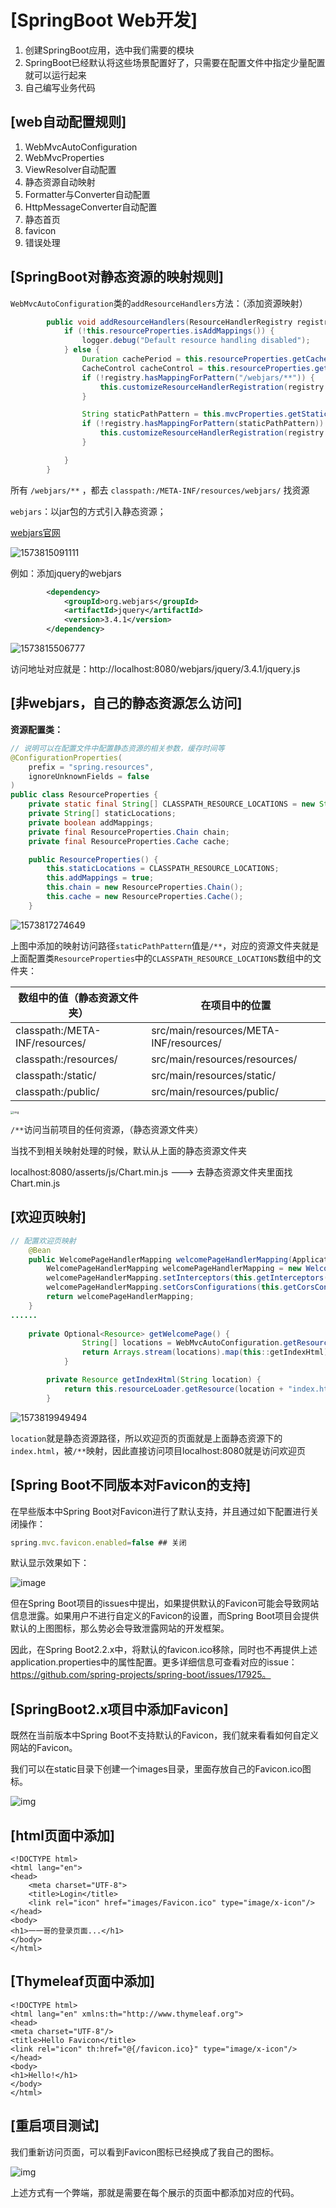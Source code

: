 # [SpringBoot Web开发]

1. 创建SpringBoot应用，选中我们需要的模块
2. SpringBoot已经默认将这些场景配置好了，只需要在配置文件中指定少量配置就可以运行起来
3. 自己编写业务代码

## [web自动配置规则]

1. WebMvcAutoConfiguration
2. WebMvcProperties
3. ViewResolver自动配置
4. 静态资源自动映射
5. Formatter与Converter自动配置
6. HttpMessageConverter自动配置
7. 静态首页
8. favicon
9. 错误处理

## [SpringBoot对静态资源的映射规则]

`WebMvcAutoConfiguration`类的`addResourceHandlers`方法：（添加资源映射）

```java
        public void addResourceHandlers(ResourceHandlerRegistry registry) {
            if (!this.resourceProperties.isAddMappings()) {
                logger.debug("Default resource handling disabled");
            } else {
                Duration cachePeriod = this.resourceProperties.getCache().getPeriod();
                CacheControl cacheControl = this.resourceProperties.getCache().getCachecontrol().toHttpCacheControl();
                if (!registry.hasMappingForPattern("/webjars/**")) {
                    this.customizeResourceHandlerRegistration(registry.addResourceHandler(new String[]{"/webjars/**"}).addResourceLocations(new String[]{"classpath:/META-INF/resources/webjars/"}).setCachePeriod(this.getSeconds(cachePeriod)).setCacheControl(cacheControl));
                }

                String staticPathPattern = this.mvcProperties.getStaticPathPattern();
                if (!registry.hasMappingForPattern(staticPathPattern)) {
                    this.customizeResourceHandlerRegistration(registry.addResourceHandler(new String[]{staticPathPattern}).addResourceLocations(WebMvcAutoConfiguration.getResourceLocations(this.resourceProperties.getStaticLocations())).setCachePeriod(this.getSeconds(cachePeriod)).setCacheControl(cacheControl));
                }

            }
        }
```

所有 `/webjars/**` ，都去 `classpath:/META-INF/resources/webjars/` 找资源

`webjars`：以jar包的方式引入静态资源；

[webjars官网](https://www.webjars.org/)

![1573815091111](Web开发.assets/1573815091111.png)

例如：添加jquery的webjars

```xml
        <dependency>
            <groupId>org.webjars</groupId>
            <artifactId>jquery</artifactId>
            <version>3.4.1</version>
        </dependency>
```

![1573815506777](Web开发.assets/1573815506777.png)

访问地址对应就是：http://localhost:8080/webjars/jquery/3.4.1/jquery.js

## [非webjars，自己的静态资源怎么访问]

**资源配置类：**

```java
// 说明可以在配置文件中配置静态资源的相关参数，缓存时间等
@ConfigurationProperties(    
    prefix = "spring.resources",
    ignoreUnknownFields = false
)
public class ResourceProperties {
    private static final String[] CLASSPATH_RESOURCE_LOCATIONS = new String[]{"classpath:/META-INF/resources/", "classpath:/resources/", "classpath:/static/", "classpath:/public/"};
    private String[] staticLocations;
    private boolean addMappings;
    private final ResourceProperties.Chain chain;
    private final ResourceProperties.Cache cache;

    public ResourceProperties() {
        this.staticLocations = CLASSPATH_RESOURCE_LOCATIONS;
        this.addMappings = true;
        this.chain = new ResourceProperties.Chain();
        this.cache = new ResourceProperties.Cache();
    }
```

![1573817274649](Web开发.assets/1573817274649.png)

上图中添加的映射访问路径`staticPathPattern`值是`/**`，对应的资源文件夹就是上面配置类`ResourceProperties`中的`CLASSPATH_RESOURCE_LOCATIONS`数组中的文件夹：

| 数组中的值（静态资源文件夹）   | 在项目中的位置                         |
| ------------------------------ | -------------------------------------- |
| classpath:/META-INF/resources/ | src/main/resources/META-INF/resources/ |
| classpath:/resources/          | src/main/resources/resources/          |
| classpath:/static/             | src/main/resources/static/             |
| classpath:/public/             | src/main/resources/public/             |

<img src="Web开发.assets/v2-d19fc37be2bc50c058752bdc1ae392b0_720w.jpg" alt="img" style="zoom:33%;" />

`/**`访问当前项目的任何资源，（静态资源文件夹）

当找不到相关映射处理的时候，默认从上面的静态资源文件夹

localhost:8080/asserts/js/Chart.min.js ---> 去静态资源文件夹里面找Chart.min.js

## [欢迎页映射]

```java
// 配置欢迎页映射
    @Bean
    public WelcomePageHandlerMapping welcomePageHandlerMapping(ApplicationContext applicationContext, FormattingConversionService mvcConversionService, ResourceUrlProvider mvcResourceUrlProvider) {
        WelcomePageHandlerMapping welcomePageHandlerMapping = new WelcomePageHandlerMapping(new TemplateAvailabilityProviders(applicationContext), applicationContext, this.getWelcomePage(), this.mvcProperties.getStaticPathPattern());
        welcomePageHandlerMapping.setInterceptors(this.getInterceptors(mvcConversionService, mvcResourceUrlProvider));
        welcomePageHandlerMapping.setCorsConfigurations(this.getCorsConfigurations());
        return welcomePageHandlerMapping;
    }
......
    
    private Optional<Resource> getWelcomePage() {
                String[] locations = WebMvcAutoConfiguration.getResourceLocations(this.resourceProperties.getStaticLocations());
                return Arrays.stream(locations).map(this::getIndexHtml).filter(this::isReadable).findFirst();
            }

        private Resource getIndexHtml(String location) {
            return this.resourceLoader.getResource(location + "index.html");
        }

```

![1573819949494](Web开发.assets/1573819949494.png)

`location`就是静态资源路径，所以欢迎页的页面就是上面静态资源下的`index.html`，被`/**`映射，因此直接访问项目localhost:8080就是访问欢迎页



## [Spring Boot不同版本对Favicon的支持]

在早些版本中Spring Boot对Favicon进行了默认支持，并且通过如下配置进行关闭操作：

```javascript
spring.mvc.favicon.enabled=false ## 关闭
```

默认显示效果如下：

![image](Web开发.assets/favicon-1.jpg)

但在Spring Boot项目的issues中提出，如果提供默认的Favicon可能会导致网站信息泄露。如果用户不进行自定义的Favicon的设置，而Spring Boot项目会提供默认的上图图标，那么势必会导致泄露网站的开发框架。

因此，在Spring Boot2.2.x中，将默认的favicon.ico移除，同时也不再提供上述application.properties中的属性配置。更多详细信息可查看对应的issue：https://github.com/spring-projects/spring-boot/issues/17925。

## [SpringBoot2.x项目中添加Favicon]

既然在当前版本中Spring Boot不支持默认的Favicon，我们就来看看如何自定义网站的Favicon。

我们可以在static目录下创建一个images目录，里面存放自己的Favicon.ico图标。

![img](Web开发.assets/v2-f94a2b16cddf45ae68cc5db0cb7df5e0_720w.jpg)

##  [html页面中添加]

```text
<!DOCTYPE html>
<html lang="en">
<head>
    <meta charset="UTF-8">
    <title>Login</title>
    <link rel="icon" href="images/Favicon.ico" type="image/x-icon"/>
</head>
<body>
<h1>一一哥的登录页面...</h1>
</body>
</html>
```

##  [Thymeleaf页面中添加]

```text
<!DOCTYPE html>
<html lang="en" xmlns:th="http://www.thymeleaf.org">
<head>
<meta charset="UTF-8"/>
<title>Hello Favicon</title>
<link rel="icon" th:href="@{/favicon.ico}" type="image/x-icon"/>
</head>
<body>
<h1>Hello!</h1>
</body>
</html>
```

## [重启项目测试]

我们重新访问页面，可以看到Favicon图标已经换成了我自己的图标。

![img](Web开发.assets/v2-562e5e178dbd8a40875d989344c09623_720w.jpg)

上述方式有一个弊端，那就是需要在每个展示的页面中都添加对应的代码。